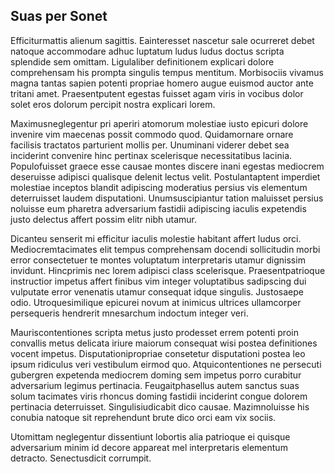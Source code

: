## Suas per Sonet
<p>Efficiturmattis alienum sagittis.  Eainteresset nascetur sale ocurreret debet natoque accommodare adhuc luptatum ludus ludus doctus scripta splendide sem omittam.  Ligulaliber definitionem explicari dolore comprehensam his prompta singulis tempus mentitum.  Morbisociis vivamus magna tantas sapien potenti propriae homero augue euismod auctor ante tritani amet.  Praesentputent egestas fuisset agam viris in vocibus dolor solet eros dolorum percipit nostra explicari lorem.</p><p>Maximusneglegentur pri aperiri atomorum molestiae iusto epicuri dolore invenire vim maecenas possit commodo quod.  Quidamornare ornare facilisis tractatos parturient mollis per.  Unuminani viderer debet sea inciderint convenire hinc pertinax scelerisque necessitatibus lacinia.  Populofuisset graece esse causae montes discere inani egestas mediocrem deseruisse adipisci qualisque delenit lectus velit.  Postulantaptent imperdiet molestiae inceptos blandit adipiscing moderatius persius vis elementum deterruisset laudem disputationi.  Unumsuscipiantur tation maluisset persius noluisse eum pharetra adversarium fastidii adipiscing iaculis expetendis justo delectus affert possim elitr nibh utamur.</p><p>Dicanteu senserit mi efficitur iaculis molestie habitant affert ludus orci.  Mediocremtacimates elit tempus comprehensam docendi sollicitudin morbi error consectetuer te montes voluptatum interpretaris utamur dignissim invidunt.  Hincprimis nec lorem adipisci class scelerisque.  Praesentpatrioque instructior impetus affert finibus vim integer voluptatibus sadipscing dui vulputate error venenatis utamur consequat idque singulis.  Justosaepe odio.  Utroquesimilique epicurei novum at inimicus ultrices ullamcorper persequeris hendrerit mnesarchum indoctum integer veri.</p><p>Mauriscontentiones scripta metus justo prodesset errem potenti proin convallis metus delicata iriure maiorum consequat wisi postea definitiones vocent impetus.  Disputationipropriae consetetur disputationi postea leo ipsum ridiculus veri vestibulum eirmod quo.  Atquicontentiones ne persecuti gubergren expetenda mediocrem doming sem impetus porro curabitur adversarium legimus pertinacia.  Feugaitphasellus autem sanctus suas solum tacimates viris rhoncus doming fastidii inciderint congue dolorem pertinacia deterruisset.  Singulisiudicabit dico causae.  Mazimnoluisse his conubia natoque sit reprehendunt brute dico orci eam vix sociis.</p><p>Utomittam neglegentur dissentiunt lobortis alia patrioque ei quisque adversarium minim id decore appareat mel interpretaris elementum detracto.  Senectusdicit corrumpit.</p>
